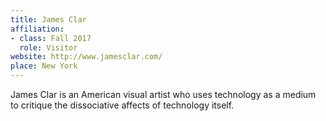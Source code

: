 ```yaml
---
title: James Clar
affiliation:
- class: Fall 2017
  role: Visitor
website: http://www.jamesclar.com/
place: New York
---
```

James Clar is an American visual artist who uses technology as a medium to critique the dissociative affects of technology itself.